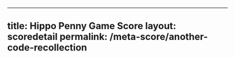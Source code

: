 ---
        
title: Hippo Penny Game Score
layout: scoredetail
permalink: /meta-score/another-code-recollection
---